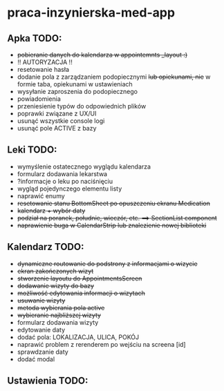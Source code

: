 # praca-inzynierska-med-app

## Apka TODO:

- ~~pobieranie danych do kalendarza w appointemnts _layout :)~~
- !! AUTORYZACJA !!
- resetowanie hasła
- dodanie pola z zarządzaniem podopiecznymi ~~lub opiekunami, nie~~ w formie taba, opiekunami w ustawieniach
- wysyłanie zaproszenia do podopiecznego
- powiadomienia
- przeniesienie typów do odpowiednich plików
- poprawki związane z UX/UI
- usunąć wszystkie console logi
- usunąć pole ACTIVE z bazy

## Leki TODO: 

- wymyślenie ostatecznego wyglądu kalendarza
- formularz dodawania lekarstwa
- ?informacje o leku po naciśnięciu 
- wygląd pojedynczego elementu listy
- naprawić enumy
- ~~resetowanie stanu BottomSheet po opuszczeniu ekranu Medication~~
- ~~kalendarz + wybór daty~~
- ~~podział na poranek, południe, wieczór, etc. ==> SectionList component~~
- ~~naprawienie buga w CalendarStrip lub znalezienie nowej biblioteki~~

## Kalendarz TODO:

- ~~dynamiczne routowanie do podstrony z informacjami o wizycie~~
- ~~ekran zakończonych wizyt~~
- ~~stworzenie layoutu do AppointmentsScreen~~
- ~~dodawanie wizyty do bazy~~
- ~~możliwość edytowania informacji o wizytach~~
- ~~usuwanie wizyty~~
- ~~metoda wybierania pola active~~
- ~~wybieranie najbliższej wizyty~~
- formularz dodawania wizyty
- edytowanie daty
- dodać pola: LOKALIZACJA, ULICA, POKÓJ
- naprawić problem z rerenderem po wejściu na screena [id]
- sprawdzanie daty
- dodać modal


## Ustawienia TODO:
